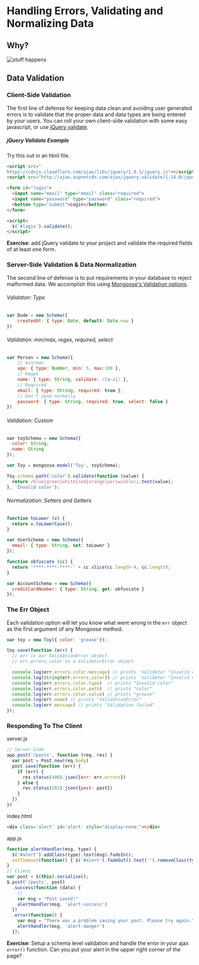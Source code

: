 # Handling Errors, Validating and Normalizing Data

## Why?

![stuff happens](http://40.media.tumblr.com/tumblr_lm2sw9iGyT1qd9qa2o1_1280.jpg)

## Data Validation

### Client-Side Validation

The first line of defense for keeping data clean and avoiding user generated errors is to validate that the proper data and data types are being entered by your users. You can roll your own client-side validation with some easy javascript, or use [jQuery validate](http://jqueryvalidation.org/).

##### jQuery Validate Example

Try this out in an html file.

```html
<script src="
https://cdnjs.cloudflare.com/ajax/libs/jquery/1.9.1/jquery.js"></script>
<script src="http://ajax.aspnetcdn.com/ajax/jquery.validate/1.14.0/jquery.validate.min.js"></script>

<form id="login">
  <input name="email" type="email" class="required">
  <input name="password" type="password" class="required">
  <button type="submit">Login</button>
</form>

<script>
  $('#login').validate();
</script>
```

**Exercise**: add jQuery validate to your project and validate the required fields of at least one form.

### Server-Side Validation & Data Normalization

The second line of defense is to put requirements in your database to reject malformed data. We accomplish this using [Mongoose's Validation options](http://mongoosejs.com/docs/validation.html).

###### Validaton: Type

```js
var Dude = new Schema({
    createdAt: { type: Date, default: Date.now }
})
```

###### Validation: min/max, regex, required, select

```js
var Person = new Schema({
    // min/max
    age: { type: Number, min: 5, max:100 },
    // Regex
    name: { type: String, validate: /[a-z]/ },
    // Required
    email: { type: String, required: true },
    // Don't send normally
    password: { type: String, required: true, select: false }
})
```

###### Validation: Custom

```js
var toySchema = new Schema({
  color: String,
  name: String
});

var Toy = mongoose.model('Toy', toySchema);

Toy.schema.path('color').validate(function (value) {
  return /blue|green|white|red|orange|periwinkle/i.test(value);
}, 'Invalid color');
```

###### Normalization: Setters and Getters

```js
function toLower (v) {
  return v.toLowerCase();
}

var UserSchema = new Schema({
  email: { type: String, set: toLower }
});
```

```js
function obfuscate (cc) {
  return '****-****-****-' + cc.slice(cc.length-4, cc.length);
}

var AccountSchema = new Schema({
  creditCardNumber: { type: String, get: obfuscate }
});
```

### The Err Object

Each validation option will let you know what went wrong in the `err` object as the first argument of any Mongoose method.

```js
var toy = new Toy({ color: 'grease'});

toy.save(function (err) {
  // err is our ValidationError object
  // err.errors.color is a ValidatorError object

  console.log(err.errors.color.message) // prints 'Validator "Invalid color" failed for path color with value `grease`'
  console.log(String(err.errors.color)) // prints 'Validator "Invalid color" failed for path color with value `grease`'
  console.log(err.errors.color.type)  // prints "Invalid color"
  console.log(err.errors.color.path)  // prints "color"
  console.log(err.errors.color.value) // prints "grease"
  console.log(err.name) // prints "ValidationError"
  console.log(err.message) // prints "Validation failed"
});
```


### Responding To The Client

server.js
```js
// Server-Side
app.post('/posts', function (req, res) {
  var post = Post.new(req.body)
  post.save(function (err) {
    if (err) {
      res.status(400).json({err: err.errors})
    } else {
      res.status(201).json({post: post})
    }
  })
})
```

index.html
```html
<div class='alert' id='alert' style="display:none;"></div>
```

app.js
```js
function alertHandler(msg, type) {
  $('#alert').addClass(type).text(msg).fadeIn();
  setTimeout(function() { $('#alert').fadeOut().text('').removeClass(type); }, 4000);
}
// Client
var post = $(this).serialize();
$.post('/posts', post)
  .success(function (data) {
    //
    var msg = "Post saved!"
    alertHandler(msg, 'alert-success')
  })
  .error(function() {
    var msg = "There was a problem saving your post. Please try again.";
    alertHandler(msg, 'alert-danger')
  });
```

**Exercise**: Setup a schema level validation and handle the error in your ajax `error()` function. Can you put your alert in the upper right corner of the page?
